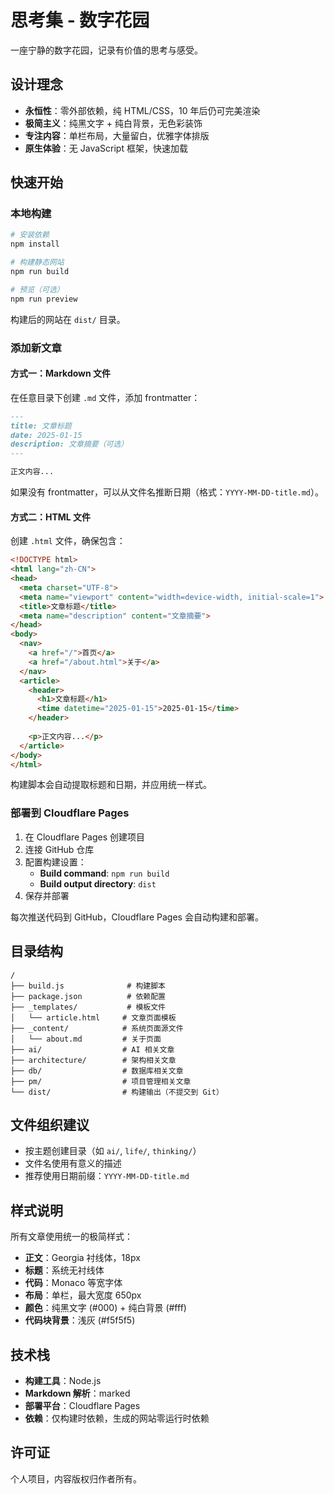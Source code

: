 # 思考集 - 数字花园

一座宁静的数字花园，记录有价值的思考与感受。

## 设计理念

- **永恒性**：零外部依赖，纯 HTML/CSS，10 年后仍可完美渲染
- **极简主义**：纯黑文字 + 纯白背景，无色彩装饰
- **专注内容**：单栏布局，大量留白，优雅字体排版
- **原生体验**：无 JavaScript 框架，快速加载

## 快速开始

### 本地构建

```bash
# 安装依赖
npm install

# 构建静态网站
npm run build

# 预览（可选）
npm run preview
```

构建后的网站在 `dist/` 目录。

### 添加新文章

#### 方式一：Markdown 文件

在任意目录下创建 `.md` 文件，添加 frontmatter：

```markdown
---
title: 文章标题
date: 2025-01-15
description: 文章摘要（可选）
---

正文内容...
```

如果没有 frontmatter，可以从文件名推断日期（格式：`YYYY-MM-DD-title.md`）。

#### 方式二：HTML 文件

创建 `.html` 文件，确保包含：

```html
<!DOCTYPE html>
<html lang="zh-CN">
<head>
  <meta charset="UTF-8">
  <meta name="viewport" content="width=device-width, initial-scale=1">
  <title>文章标题</title>
  <meta name="description" content="文章摘要">
</head>
<body>
  <nav>
    <a href="/">首页</a>
    <a href="/about.html">关于</a>
  </nav>
  <article>
    <header>
      <h1>文章标题</h1>
      <time datetime="2025-01-15">2025-01-15</time>
    </header>
    
    <p>正文内容...</p>
  </article>
</body>
</html>
```

构建脚本会自动提取标题和日期，并应用统一样式。

### 部署到 Cloudflare Pages

1. 在 Cloudflare Pages 创建项目
2. 连接 GitHub 仓库
3. 配置构建设置：
   - **Build command**: `npm run build`
   - **Build output directory**: `dist`
4. 保存并部署

每次推送代码到 GitHub，Cloudflare Pages 会自动构建和部署。

## 目录结构

```
/
├── build.js              # 构建脚本
├── package.json          # 依赖配置
├── _templates/           # 模板文件
│   └── article.html     # 文章页面模板
├── _content/            # 系统页面源文件
│   └── about.md         # 关于页面
├── ai/                  # AI 相关文章
├── architecture/        # 架构相关文章
├── db/                  # 数据库相关文章
├── pm/                  # 项目管理相关文章
└── dist/                # 构建输出（不提交到 Git）
```

## 文件组织建议

- 按主题创建目录（如 `ai/`, `life/`, `thinking/`）
- 文件名使用有意义的描述
- 推荐使用日期前缀：`YYYY-MM-DD-title.md`

## 样式说明

所有文章使用统一的极简样式：

- **正文**：Georgia 衬线体，18px
- **标题**：系统无衬线体
- **代码**：Monaco 等宽字体
- **布局**：单栏，最大宽度 650px
- **颜色**：纯黑文字 (#000) + 纯白背景 (#fff)
- **代码块背景**：浅灰 (#f5f5f5)

## 技术栈

- **构建工具**：Node.js
- **Markdown 解析**：marked
- **部署平台**：Cloudflare Pages
- **依赖**：仅构建时依赖，生成的网站零运行时依赖

## 许可证

个人项目，内容版权归作者所有。

